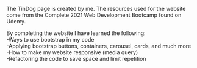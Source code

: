 The TinDog page is created by me. The resources used for the website come from the Complete 2021 Web Development Bootcamp found on Udemy. 

By completing the website I have learned the following: <br>
-Ways to use bootstrap in my code <br>
-Applying bootstrap buttons, containers, carousel, cards, and much more <br>
-How to make my website responsive (media query) <br>
-Refactoring the code to save space and limit repetition
